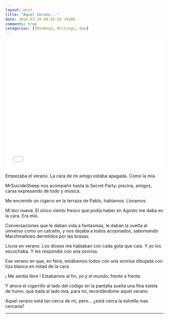 ```yaml
---
layout: post
title: "Aquel Verano..."
date: 2014-03-10 00:26:29 +0100
comments: true
categories: [5MinRead, Writings, Own]
---
```


<iframe src="//www.youtube.com/embed/V-Zy1kT2_yk?hl=hu_HU&hd=1&vq=hd720&rel=0&showinfo=0&modestbranding=0&autohide=1&showsearch=0&version=3&fs=1&iv_load_policy=3" width="100%" height="410" frameborder="0" allowfullscreen></iframe>

Empezaba el verano.
La cara de mi amigo estaba apagada. Como la mía.

MrSuicideSheep nos acompañó hasta la Secret Party: piscina, amigos, caras expresando de todo y música.

Me enciendo un cigarro en la terraza de Pablo, hablamos.
Lloramos.

Mi bici nueva. El único viento fresco que podía haber en Agosto me daba en la cara. Era mío.

Conversaciones que le daban vida a fantasmas, le daban la vuelta al universo como un calcetín, y nos dejaba a todos acojonados, saboreando Marshmallows derretidos por las brasas.

Lluvia en verano. Los dioses me hablaban con cada gota que caía. Y yo los escuchaba. Y les respondía con una sonrisa.

Ese verano en que, en feria, estábamos todos con una sonrisa dibujada con tiza blanca en mitad de la cara.

¡ Me sentía libre ! Estabamos al fin, yo y el mundo, frente a frente.

Y ahora el cigarrillo al lado del código en la pantalla suelta una fina estela de humo, que baila al lado mía, para mí, recordándome aquel verano.

Aquel verano está tan cerca de mí, pero… ¿está cerca la estrella mas cercana?

---
